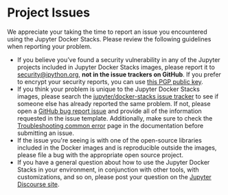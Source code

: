 # Project Issues

We appreciate your taking the time to report an issue you encountered using the Jupyter Docker Stacks.
Please review the following guidelines when reporting your problem.

- If you believe you’ve found a security vulnerability in any of the Jupyter projects included in Jupyter Docker Stacks images,
  please report it to [security@ipython.org](mailto:security@ipython.org), **not in the issue trackers on GitHub**.
  If you prefer to encrypt your security reports, you can use [this PGP public key](https://github.com/jupyter/jupyter.github.io/blob/master/assets/ipython_security.asc).
- If you think your problem is unique to the Jupyter Docker Stacks images,
  please search the [jupyter/docker-stacks issue tracker](https://github.com/jupyter/docker-stacks/issues)
  to see if someone else has already reported the same problem.
  If not, please open a [GitHub bug report issue](https://github.com/jupyter/docker-stacks/issues/new?assignees=&labels=type%3ABug&template=bug_report.md&title=)
  and provide all of the information requested in the issue template.
  Additionally, make sure to check the [Troubleshooting common error](../using/troubleshooting.md) page in the documentation before submitting an issue.
- If the issue you're seeing is with one of the open-source libraries included in the Docker images and is reproducible outside the images,
  please file a bug with the appropriate open source project.
- If you have a general question about how to use the Jupyter Docker Stacks in your environment,
  in conjunction with other tools, with customizations, and so on,
  please post your question on the [Jupyter Discourse site](https://discourse.jupyter.org).
